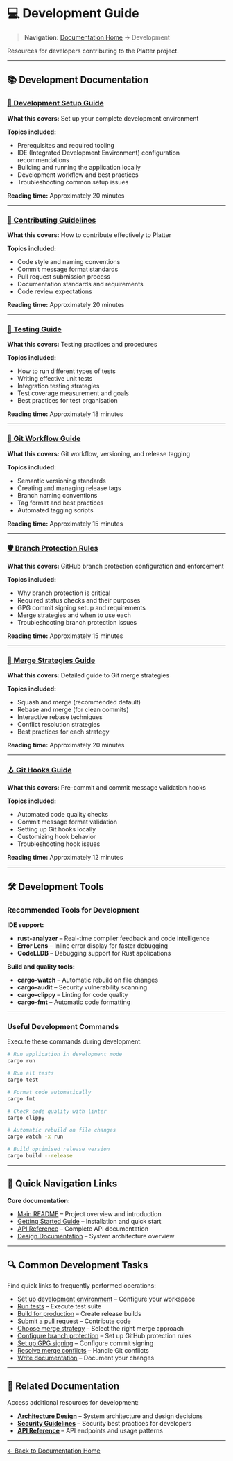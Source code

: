 # 💻 Development Guide

> **Navigation:** [Documentation Home](../README.md) → Development

Resources for developers contributing to the Platter project.

---

## 📚 Development Documentation

### [🔧 Development Setup Guide](setup.md)

**What this covers:** Set up your complete development environment

**Topics included:**
- Prerequisites and required tooling
- IDE (Integrated Development Environment) configuration recommendations
- Building and running the application locally
- Development workflow and best practices
- Troubleshooting common setup issues

**Reading time:** Approximately 20 minutes

---

### [🤝 Contributing Guidelines](contributing.md)

**What this covers:** How to contribute effectively to Platter

**Topics included:**
- Code style and naming conventions
- Commit message format standards
- Pull request submission process
- Documentation standards and requirements
- Code review expectations

**Reading time:** Approximately 20 minutes

---

### [🧪 Testing Guide](testing.md)

**What this covers:** Testing practices and procedures

**Topics included:**
- How to run different types of tests
- Writing effective unit tests
- Integration testing strategies
- Test coverage measurement and goals
- Best practices for test organisation

**Reading time:** Approximately 18 minutes

---

### [🔀 Git Workflow Guide](git-workflow.md)

**What this covers:** Git workflow, versioning, and release tagging

**Topics included:**
- Semantic versioning standards
- Creating and managing release tags
- Branch naming conventions
- Tag format and best practices
- Automated tagging scripts

**Reading time:** Approximately 15 minutes

---

### [🛡️ Branch Protection Rules](branch-protection.md)

**What this covers:** GitHub branch protection configuration and enforcement

**Topics included:**
- Why branch protection is critical
- Required status checks and their purposes
- GPG commit signing setup and requirements
- Merge strategies and when to use each
- Troubleshooting branch protection issues

**Reading time:** Approximately 15 minutes

---

### [🔀 Merge Strategies Guide](merge-strategies.md)

**What this covers:** Detailed guide to Git merge strategies

**Topics included:**
- Squash and merge (recommended default)
- Rebase and merge (for clean commits)
- Interactive rebase techniques
- Conflict resolution strategies
- Best practices for each strategy

**Reading time:** Approximately 20 minutes

---

### [🪝 Git Hooks Guide](git-hooks.md)

**What this covers:** Pre-commit and commit message validation hooks

**Topics included:**
- Automated code quality checks
- Commit message format validation
- Setting up Git hooks locally
- Customizing hook behavior
- Troubleshooting hook issues

**Reading time:** Approximately 12 minutes

---

## 🛠️ Development Tools

### Recommended Tools for Development

**IDE support:**
- **rust-analyzer** – Real-time compiler feedback and code intelligence
- **Error Lens** – Inline error display for faster debugging
- **CodeLLDB** – Debugging support for Rust applications

**Build and quality tools:**
- **cargo-watch** – Automatic rebuild on file changes
- **cargo-audit** – Security vulnerability scanning
- **cargo-clippy** – Linting for code quality
- **cargo-fmt** – Automatic code formatting

---

### Useful Development Commands

Execute these commands during development:

```bash
# Run application in development mode
cargo run

# Run all tests
cargo test

# Format code automatically
cargo fmt

# Check code quality with linter
cargo clippy

# Automatic rebuild on file changes
cargo watch -x run

# Build optimised release version
cargo build --release
```

---

## 🎯 Quick Navigation Links

**Core documentation:**
- [Main README](../../README.md) – Project overview and introduction
- [Getting Started Guide](../guides/getting-started.md) – Installation and quick start
- [API Reference](../api/reference.md) – Complete API documentation
- [Design Documentation](../architecture/design.md) – System architecture overview

---

## 🔍 Common Development Tasks

Find quick links to frequently performed operations:

- [Set up development environment](setup.md#initial-setup) – Configure your workspace
- [Run tests](testing.md#running-tests) – Execute test suite
- [Build for production](setup.md#building-for-production) – Create release builds
- [Submit a pull request](contributing.md#pull-request-process) – Contribute code
- [Choose merge strategy](merge-strategies.md#section-6-merge-strategy-decision-framework) – Select the right merge approach
- [Configure branch protection](branch-protection.md#section-2-configuring-branch-protection) – Set up GitHub protection rules
- [Set up GPG signing](branch-protection.md#section-4-gpg-commit-signing) – Configure commit signing
- [Resolve merge conflicts](merge-strategies.md#section-5-conflict-resolution) – Handle Git conflicts
- [Write documentation](contributing.md#documentation-guidelines) – Document your changes

---

## 📖 Related Documentation

Access additional resources for development:

- **[Architecture Design](../architecture/design.md)** – System architecture and design decisions
- **[Security Guidelines](../architecture/security.md)** – Security best practices for developers
- **[API Reference](../api/reference.md)** – API endpoints and usage patterns

---

[← Back to Documentation Home](../README.md)
